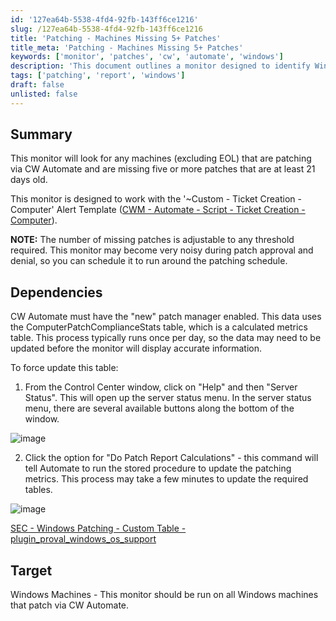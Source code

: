```yaml
---
id: '127ea64b-5538-4fd4-92fb-143ff6ce1216'
slug: /127ea64b-5538-4fd4-92fb-143ff6ce1216
title: 'Patching - Machines Missing 5+ Patches'
title_meta: 'Patching - Machines Missing 5+ Patches'
keywords: ['monitor', 'patches', 'cw', 'automate', 'windows']
description: 'This document outlines a monitor designed to identify Windows machines managed by ConnectWise Automate that are missing five or more patches which are at least 21 days old. It includes details on dependencies, configuration, and scheduling to minimize noise during patch approval processes.'
tags: ['patching', 'report', 'windows']
draft: false
unlisted: false
---
```


## Summary

This monitor will look for any machines (excluding EOL) that are patching via CW Automate and are missing five or more patches that are at least 21 days old.

This monitor is designed to work with the '~Custom - Ticket Creation - Computer' Alert Template ([CWM - Automate - Script - Ticket Creation - Computer](/docs/63beba3c-f4a6-41a5-98e2-d4e4ce885035)).

**NOTE:** The number of missing patches is adjustable to any threshold required. This monitor may become very noisy during patch approval and denial, so you can schedule it to run around the patching schedule.

## Dependencies

CW Automate must have the "new" patch manager enabled. This data uses the ComputerPatchComplianceStats table, which is a calculated metrics table. This process typically runs once per day, so the data may need to be updated before the monitor will display accurate information.

To force update this table:
1. From the Control Center window, click on "Help" and then "Server Status". This will open up the server status menu. In the server status menu, there are several available buttons along the bottom of the window.

![image](/img/127ea64b-5538-4fd4-92fb-143ff6ce1216/image.png)

2. Click the option for "Do Patch Report Calculations" - this command will tell Automate to run the stored procedure to update the patching metrics. This process may take a few minutes to update the required tables.

![image](/img/127ea64b-5538-4fd4-92fb-143ff6ce1216/image2.png)

[SEC - Windows Patching - Custom Table - plugin_proval_windows_os_support](/docs/938cd822-f6a3-4ee3-add2-62b407e45622)

## Target

Windows Machines - This monitor should be run on all Windows machines that patch via CW Automate.


